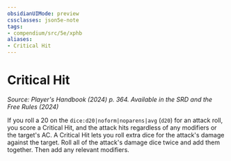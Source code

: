 ```yaml
---
obsidianUIMode: preview
cssclasses: json5e-note
tags:
- compendium/src/5e/xphb
aliases:
- Critical Hit
---
```

# Critical Hit
*Source: Player's Handbook (2024) p. 364. Available in the <span title='Systems Reference Document (5.2)'>SRD</span> and the Free Rules (2024)* 

If you roll a 20 on the `dice:d20|noform|noparens|avg` (`d20`) for an attack roll, you score a Critical Hit, and the attack hits regardless of any modifiers or the target's AC. A Critical Hit lets you roll extra dice for the attack's damage against the target. Roll all of the attack's damage dice twice and add them together. Then add any relevant modifiers.